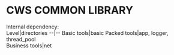 # CWS COMMON LIBRARY
Internal dependency:  
Level|directories
--|--
Basic tools|basic
Packed tools|app, logger, thread_pool  
Business tools|net  

